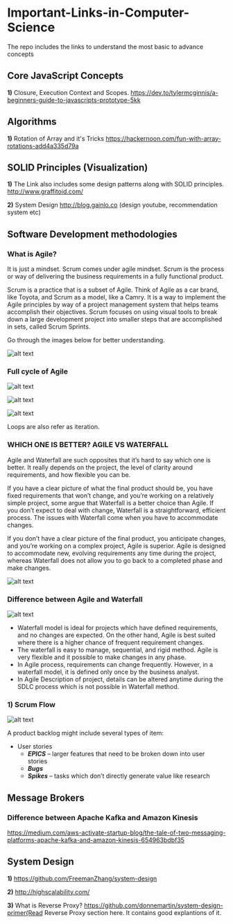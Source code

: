 # Important-Links-in-Computer-Science

The repo includes the links to understand the most basic to advance concepts

## Core JavaScript Concepts

**1)** Closure, Execution Context and Scopes.
https://dev.to/tylermcginnis/a-beginners-guide-to-javascripts-prototype-5kk

## Algorithms

**1)** Rotation of Array and it's Tricks
https://hackernoon.com/fun-with-array-rotations-add4a335d79a

## SOLID Principles (Visualization)
**1)** The Link also includes some design patterns along with SOLID principles.
http://www.graffitoid.com/

**2)** System Design 
http://blog.gainlo.co (design youtube, recommendation system etc)

## Software Development methodologies

### What is Agile? ###

It is just a mindset. Scrum comes under agile mindset. 
Scrum is the process or way of delivering the business requirements in a fully functional product.

Scrum is a practice that is a subset of Agile. Think of Agile as a car brand, like Toyota, and Scrum as a model, like a Camry. It is a way to implement the Agile principles by way of a project management system that helps teams accomplish their objectives. Scrum focuses on using visual tools to break down a large development project into smaller steps that are accomplished in sets, called Scrum Sprints.

Go through the images below for better understanding.

![alt text](https://content.cdntwrk.com/files/aHViPTY0MDMyJmNtZD1pdGVtZWRpdG9yaW1hZ2UmZmlsZW5hbWU9aXRlbWVkaXRvcmltYWdlXzViOTdmYmJjYjFmMTQuZ2lmJnZlcnNpb249MDAwMCZzaWc9MTM2NmE2MjAyNDgzZTQwZTUyYTEyZjg2ZGIzM2MxZTQ%253D)

### Full cycle of Agile ###

![alt text](https://www.smartsheet.com/sites/default/files/scrum-flow%402x.png)

![alt text](https://praxent.com/wp-content/uploads/2017/01/scrumexpert-814x1024.png)

![alt text](https://www.pmi.org/kasimage/d3e3f54a-6437-4c34-96c0-a8022b3e7a61/image01.jpg)

Loops are also refer as iteration.

### WHICH ONE IS BETTER? AGILE VS WATERFALL ###
Agile and Waterfall are such opposites that it’s hard to say which one is better. It really depends on the project, the level of clarity around requirements, and how flexible you can be.

If you have a clear picture of what the final product should be, you have fixed requirements that won’t change, and you’re working on a relatively simple project, some argue that Waterfall is a better choice than Agile. If you don’t expect to deal with change, Waterfall is a straightforward, efficient process. The issues with Waterfall come when you have to accommodate changes.

If you don’t have a clear picture of the final product, you anticipate changes, and you’re working on a complex project, Agile is superior. Agile is designed to accommodate new, evolving requirements any time during the project, whereas Waterfall does not allow you to go back to a completed phase and make changes.

![alt text](https://apiumtech.com/wp-content/uploads/2016/01/Agile-developement_color.png)

### Difference between Agile and Waterfall
![alt text](https://blog.ganttpro.com/wp-content/uploads/2016/11/waterfall-and-agile-methods.jpg)
* Waterfall model is ideal for projects which have defined requirements, and no changes are expected. On the other hand, Agile is best suited where there is a higher chance of frequent requirement changes.
* The waterfall is easy to manage, sequential, and rigid method.
Agile is very flexible and it possible to make changes in any phase.
* In Agile process, requirements can change frequently. However, in a waterfall model, it is defined only once by the business analyst.
* In Agile Description of project, details can be altered anytime during the SDLC process which is not possible in Waterfall method.

### **1)** Scrum Flow ###

![alt text](https://manifesto.co.uk/wp-content/uploads/2015/05/backlog-refinement.png)

A product backlog might include several types of item:

* User stories
  * ***EPICS*** – larger features that need to be broken down into user stories
  * ***Bugs***
  * ***Spikes*** – tasks which don’t directly generate value like research
  
## Message Brokers ##

### Difference between Apache Kafka and Amazon Kinesis
https://medium.com/aws-activate-startup-blog/the-tale-of-two-messaging-platforms-apache-kafka-and-amazon-kinesis-654963bdbf35

## System Design ##
**1)** https://github.com/FreemanZhang/system-design

**2)** http://highscalability.com/

**3)** What is Reverse Proxy?
https://github.com/donnemartin/system-design-primer(Read Reverse Proxy section here. It contains good explantions of it.
